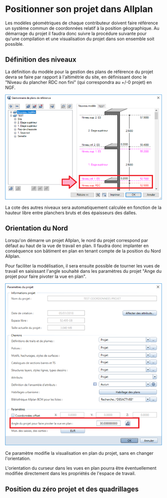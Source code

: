 # Positionner son projet dans Allplan

Les modèles géométriques de chaque contributeur doivent faire référence un système commun de coordonnées relatif à la position géographique.
Au démarrage du projet il faudra donc suivre la procédure suivante pour qu'une compilation et une visualisation du projet dans son ensemble soit possible. 

## Définition des niveaux

La définition du modèle pour la gestion des plans de référence du projet devra se faire par rapport à l'altimétrie du site, en définissant donc le "Niveau du plancher RDC non fini" (qui correspondra au +/-0 projet) en NGF. 

![](/02_Modelisation/00_communs/images/ALLPLAN-PLN.PNG)

La cote des autres niveaux sera automatiquement calculée en fonction de la hauteur libre entre planchers bruts et des épaisseurs des dalles. 

## Orientation du Nord

Lorsqu'on démarre un projet Allplan, le nord du projet correspond par défaut au haut de la vue de travail en plan. Il faudra donc implanter en conséquence son bâtiment en plan en tenant compte de la position du Nord Allplan.

Pour faciliter la modélisation, il sera ensuite possible de tourner les vues de travail en saisissant l'angle souhaité dans les paramètres du projet "Ange du projet pour faire pivoter la vue en plan".

![](/02_Modelisation/00_communs/images/ALLPLAN-ROTATE.PNG)

Ce paramètre modifie la visualisation en plan du projet, sans en changer l'orientation.

L'orientation du curseur dans les vues en plan pourra être éventuellement modifiée directement dans les propriétés de l'espace de travail. 

## Position du zéro projet et des quadrillages



